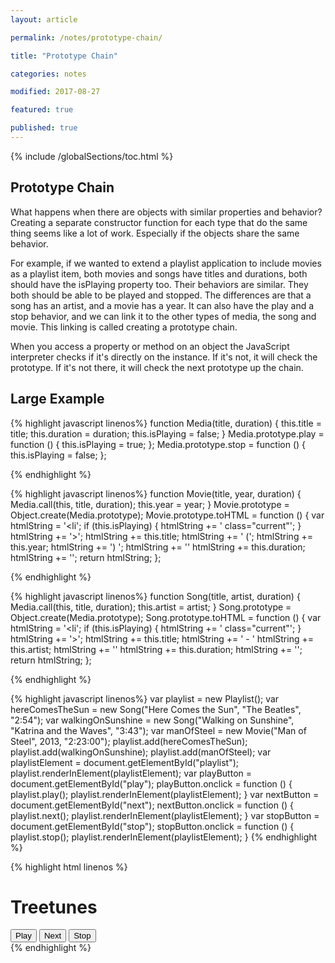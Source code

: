 ```yaml
---
layout: article

permalink: /notes/prototype-chain/

title: "Prototype Chain"

categories: notes

modified: 2017-08-27

featured: true

published: true
---
```


{% include /globalSections/toc.html %}

## Prototype Chain

What happens when there are objects with similar properties and behavior? Creating a separate constructor function for each type that do the same thing seems like a lot of work. Especially if the objects share the same behavior.

For example, if we wanted to extend a playlist application to include movies as a playlist item, both movies and songs have titles and durations, both should have the isPlaying property too. Their behaviors are similar. They both should be able to be played and stopped. The differences are that a song has an artist, and a movie has a year. It can also have the play and a stop behavior, and we can link it to the other types of media, the song and movie. This linking is called creating a prototype chain.

When you access a property or method on an object the JavaScript interpreter checks if it's directly on the instance. If it's not, it will check the prototype. If it's not there, it will check the next prototype up the chain. 

## Large Example

{% highlight javascript linenos%}
function Media(title, duration) {
  this.title = title;
  this.duration = duration;
  this.isPlaying = false;
}
Media.prototype.play = function () {
  this.isPlaying = true;
};
Media.prototype.stop = function () {
  this.isPlaying = false;
};

{% endhighlight %}

{% highlight javascript linenos%}
function Movie(title, year, duration) {
  Media.call(this, title, duration);
  this.year = year;
}
Movie.prototype = Object.create(Media.prototype);
Movie.prototype.toHTML = function () {
  var htmlString = '<li';
  if (this.isPlaying) {
    htmlString += ' class="current"';
  }
  htmlString += '>';
  htmlString += this.title;
  htmlString += ' (';
  htmlString += this.year;
  htmlString += ') ';
  htmlString += '<span class="duration">'
  htmlString += this.duration;
  htmlString += '</span></li>';
  return htmlString;
};

{% endhighlight %}

{% highlight javascript linenos%}
function Song(title, artist, duration) {
  Media.call(this, title, duration);
  this.artist = artist;
}
Song.prototype = Object.create(Media.prototype);
Song.prototype.toHTML = function () {
  var htmlString = '<li';
  if (this.isPlaying) {
    htmlString += ' class="current"';
  }
  htmlString += '>';
  htmlString += this.title;
  htmlString += ' - '
  htmlString += this.artist;
  htmlString += '<span class="duration">'
  htmlString += this.duration;
  htmlString += '</span></li>';
  return htmlString;
};

{% endhighlight %}

{% highlight javascript linenos%}
var playlist = new Playlist();
var hereComesTheSun = new Song("Here Comes the Sun", "The Beatles", "2:54");
var walkingOnSunshine = new Song("Walking on Sunshine", "Katrina and the Waves", "3:43");
var manOfSteel = new Movie("Man of Steel", 2013, "2:23:00");
playlist.add(hereComesTheSun);
playlist.add(walkingOnSunshine);
playlist.add(manOfSteel);
var playlistElement = document.getElementById("playlist");
playlist.renderInElement(playlistElement);
var playButton = document.getElementById("play");
playButton.onclick = function () {
  playlist.play();
  playlist.renderInElement(playlistElement);
}
var nextButton = document.getElementById("next");
nextButton.onclick = function () {
  playlist.next();
  playlist.renderInElement(playlistElement);
}
var stopButton = document.getElementById("stop");
stopButton.onclick = function () {
  playlist.stop();
  playlist.renderInElement(playlistElement);
}
{% endhighlight %}

{% highlight html linenos %}
<!DOCTYPE html>
<html>
<head>
  <title>Treetunes</title>
  <link rel="stylesheet" href="style.css" />
</head>
<body>
  <div>
    <h1>Treetunes</h1>
    <ol id="playlist">
    </ol>
    <button id="play">Play</button>
    <button id="next">Next</button>
    <button id="stop">Stop</button>
  </div>
  <script src="playlist.js"></script>
  <script src="media.js"></script>
  <script src="movie.js"></script>
  <script src="song.js"></script>
  <script src="app.js"></script>
</body>
</html>
{% endhighlight %}
